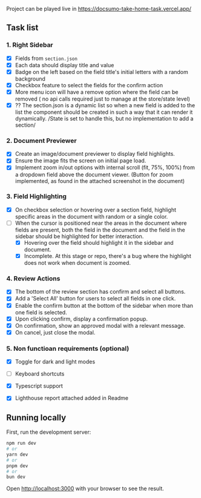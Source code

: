 Project can be played live in https://docsumo-take-home-task.vercel.app/

## Task list

### 1. Right Sidebar
- [x] Fields from `section.json`
- [x] Each data should display title and value
- [x] Badge on the left based on the field title's initial letters with a random background
- [x] Checkbox feature to select the fields for the confirm action
- [x] More menu icon will have a remove option where the field can be removed ( no api calls required just to manage at the store/state level)
- [x] ?? The section.json is a dynamic list so when a new field is added to the list the component should be created in such a way that it can render it dynamically. /State is set to handle this, but no implementation to add a section/

### 2. Document Previewer
- [x] Create an image/document previewer to display field highlights.
- [x] Ensure the image fits the screen on initial page load.
- [x] Implement zoom in/out options with internal scroll (fit, 75%, 100%) from a dropdown field above the document viewer. (Button for zoom implemented, as found in the attached screenshot in the document)

### 3. Field Highlighting
- [x] On checkbox selection or hovering over a section field, highlight specific areas in the document with random or a single color.
- [ ] When the cursor is positioned near the areas in the document where fields are present, both the field in the document and the field in the sidebar should be highlighted for better interaction.
    - [x] Hovering over the field should highlight it in the sidebar and document.
    - [x] Incomplete. At this stage or repo, there's a bug where the highlight does not work when document is zoomed.

### 4. Review Actions
- [x] The bottom of the review section has confirm and select all buttons.
- [x] Add a 'Select All' button for users to select all fields in one click.
- [x] Enable the confirm button at the bottom of the sidebar when more than one field is selected.
- [x] Upon clicking confirm, display a confirmation popup.
- [x] On confirmation, show an approved modal with a relevant message.
- [x] On cancel, just close the modal.

### 5. Non functioan requirements (optional)
- [x] Toggle for dark and light modes
- [ ] Keyboard shortcuts
- [x] Typescript support
- [x] Lighthouse report attached added in Readme


## Running locally

First, run the development server:

```bash
npm run dev
# or
yarn dev
# or
pnpm dev
# or
bun dev
```

Open [http://localhost:3000](http://localhost:3000) with your browser to see the result.
